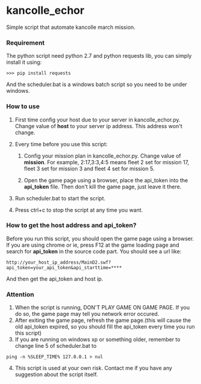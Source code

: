kancolle_echor
=========================

Simple script that automate kancolle march mission.

### Requirement
The python script need python 2.7 and python requests lib, you can simply install it using:

```
>>> pip install requests
```

And the scheduler.bat is a windows batch script so you need to be under windows.

### How to use
1. First time config your host due to your server in kancolle_echor.py. Change value of **host** to your server ip address. This address won't change.

2. Every time before you use this script:

	1. Config your mission plan in kancolle_echor.py. Change value of **mission**. For example, 2:17,3:3,4:5 means fleet 2 set for mission 17, fleet 3 set for mission 3 and fleet 4 set for mission 5.

	2. Open the game page using a browser, place the api_token into the **api_token** file. Then don't kill the game page, just leave it there.

3. Run scheduler.bat to start the script.

4. Press ctrl+c to stop the script at any time you want.


### How to get the host address and api_token?
Before you run this script, you should open the game page using a browser. If you are using chrome or ie, press F12 at the game loading page and search for **api_token** in the source code part. You should see a url like:
```
http://your_host_ip_address/MainD2.swf?api_token=your_api_token&api_starttime=****
```
And then get the api_token and host ip.

### Attention
1. When the script is running, DON'T PLAY GAME ON GAME PAGE. If you do so, the game page may tell you network error occured.
2. After exiting the game page, refresh the game page.(this will cause the old api_token expired, so you should fill the api_token every time you run this script)
3. If you are running on windows xp or something older, remember to change line 5 of scheduler.bat to 
```
ping -n %SLEEP_TIME% 127.0.0.1 > nul
```
4. This script is used at your own risk. Contact me if you have any suggestion about the script itself.

